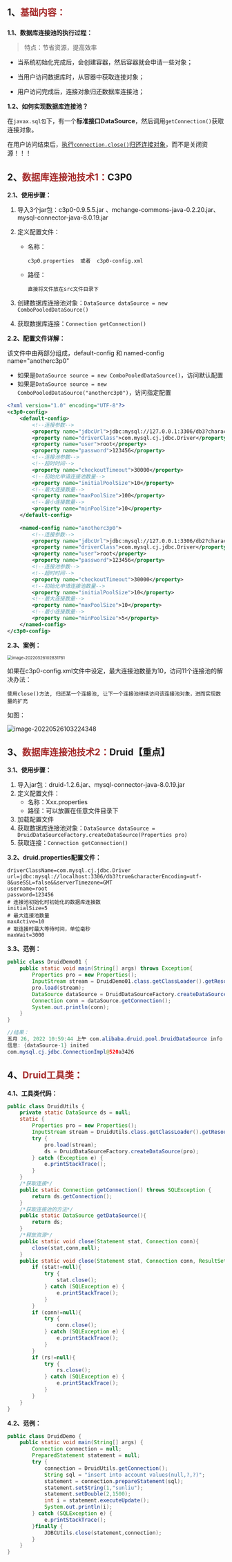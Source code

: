 ## 1、<span style="color:brown">基础内容：</span>

### <!--一个容器或者集合，用于存储数据库连接-->

**1.1、数据库连接池的执行过程：**

> 特点：节省资源，提高效率

- 当系统初始化完成后，会创建容器，然后容器就会申请一些对象；

- 当用户访问数据库时，从容器中获取连接对象；

- 用户访问完成后，连接对象归还数据库连接池；

**1.2、如何实现数据库连接池？**

在`javax.sql包`下，有一个**标准接口DataSource**，然后调用`getConnection()`获取连接对象。

在用户访问结束后，<u>执行`connection.close()`归还连接对象</u>，而不是关闭资源！！！



## 2、<span style="color:brown">数据库连接池技术1：</span>C3P0

**2.1、使用步骤：**

1. 导入3个jar包：c3p0-0.9.5.5.jar 、mchange-commons-java-0.2.20.jar、mysql-connector-java-8.0.19.jar

2. 定义配置文件：

   - 名称：

     ```apl
     c3p0.properties  或者  c3p0-config.xml
     ```

   - 路径：

     ```apl
     直接将文件放在src文件目录下
     ```

3. 创建数据库连接池对象：`DataSource dataSource = new ComboPooledDataSource()`

4. 获取数据库连接：`Connection getConnection()`

**2.2、配置文件详解：**

该文件中由两部分组成，default-config 和 named-config name="anotherc3p0"

- 如果是`DataSource source = new ComboPooledDataSource()`，访问默认配置
- 如果是`DataSource source = new ComboPooledDataSource("anotherc3p0")`，访问指定配置

```xml
<?xml version="1.0" encoding="UTF-8"?>
<c3p0-config>
    <default-config>
        <!--连接参数-->
        <property name="jdbcUrl">jdbc:mysql://127.0.0.1:3306/db3?characterEncoding=UTF-8&amp;useSSL=false&amp;serverTimezone=UTC</property>
        <property name="driverClass">com.mysql.cj.jdbc.Driver</property>
        <property name="user">root</property>
        <property name="password">123456</property>
        <!--连接池参数-->
        <!--超时时间-->
        <property name="checkoutTimeout">30000</property>
        <!--初始化申请连接池数量-->
        <property name="initialPoolSize">10</property>
        <!--最大连接数量-->
        <property name="maxPoolSize">100</property>
        <!--最小连接数量-->
        <property name="minPoolSize">10</property>
    </default-config>
    
    <named-config name="anotherc3p0">
        <!--连接参数-->
        <property name="jdbcUrl">jdbc:mysql://127.0.0.1:3306/db2?characterEncoding=UTF-8&amp;useSSL=false&amp;serverTimezone=UTC</property>
        <property name="driverClass">com.mysql.cj.jdbc.Driver</property>
        <property name="user">root</property>
        <property name="password">123456</property>
        <!--连接池参数-->
        <!--超时时间-->
        <property name="checkoutTimeout">30000</property>
        <!--初始化申请连接池数量-->
        <property name="initialPoolSize">10</property>
        <!--最大连接数量-->
        <property name="maxPoolSize">10</property>
        <!--最小连接数量-->
        <property name="minPoolSize">5</property>
    </named-config>
</c3p0-config>
```

**2.3、案例：**

<img src="https://raw.githubusercontent.com/root-bine/image/main/Typora-image/c3p0%E8%BF%9E%E6%8E%A5%E6%B1%A0%E6%95%B0%E9%87%8F.png" alt="image-20220526102831761" style="zoom: 67%;" />

如果在c3p0-config.xml文件中设定，最大连接池数量为10，访问11个连接池的解决办法：

```apl
使用close()方法, 归还某一个连接池, 让下一个连接池继续访问该连接池对象，进而实现数量的扩充
```

如图：

![image-20220526103224348](https://raw.githubusercontent.com/root-bine/image/main/Typora-image/c3p0%E7%BB%93%E6%9E%9C.png)



## 3、<span style="color:brown">数据库连接池技术2：</span>Druid【重点】

**3.1、使用步骤：**

1. 导入jar包：druid-1.2.6.jar、mysql-connector-java-8.0.19.jar
2. 定义配置文件：
   - 名称：Xxx.properties
   - 路径：可以放置在任意文件目录下
3. 加载配置文件
4. 获取数据库连接池对象：`DataSource dataSource = DruidDataSourceFactory.createDataSource(Properties pro)`
5. 获取连接：`Connection getConnection()`

**3.2、druid.properties配置文件：**

```properties
driverClassName=com.mysql.cj.jdbc.Driver
url=jdbc:mysql://localhost:3306/db3?true&characterEncoding=utf-8&useSSL=false&&serverTimezone=GMT
username=root
password=123456
# 连接池初始化时初始化的数据库连接数
initialSize=5
# 最大连接池数量
maxActive=10
# 取连接时最大等待时间，单位毫秒
maxWait=3000
```

**3.3、范例：**

```java
public class DruidDemo01 {
    public static void main(String[] args) throws Exception{
        Properties pro = new Properties();
        InputStream stream = DruidDemo01.class.getClassLoader().getResourceAsStream("druid.properties");
        pro.load(stream);
        DataSource dataSource = DruidDataSourceFactory.createDataSource(pro);
        Connection conn = dataSource.getConnection();
        System.out.println(conn);
    }
}

//结果：
五月 26, 2022 10:59:44 上午 com.alibaba.druid.pool.DruidDataSource info
信息: {dataSource-1} inited
com.mysql.cj.jdbc.ConnectionImpl@520a3426
```



## 4、<span style="color:brown">Druid工具类：</span>

**4.1、工具类代码：**

```java
public class DruidUtils {
    private static DataSource ds = null;
    static {
        Properties pro = new Properties();
        InputStream stream = DruidUtils.class.getClassLoader().getResourceAsStream("druid.properties");
        try {
            pro.load(stream);
            ds = DruidDataSourceFactory.createDataSource(pro);
        } catch (Exception e) {
            e.printStackTrace();
        }
    }
    /*获取连接*/
    public static Connection getConnection() throws SQLException {
        return ds.getConnection();
    }
    /*获取连接池的方法*/
    public static DataSource getDataSource(){
        return ds;
    }
    /*释放资源*/
    public static void close(Statement stat, Connection conn){
        close(stat,conn,null);
    }
    public static void close(Statement stat, Connection conn, ResultSet rs){
        if (stat!=null){
            try {
                stat.close();
            } catch (SQLException e) {
                e.printStackTrace();
            }
        }
        if (conn!=null){
            try {
                conn.close();
            } catch (SQLException e) {
                e.printStackTrace();
            }
        }
        if (rs!=null){
            try {
                rs.close();
            } catch (SQLException e) {
                e.printStackTrace();
            }
        }
    }
}
```

**4.2、范例：**

```java
public class DruidDemo {
    public static void main(String[] args) {
        Connection connection = null;
        PreparedStatement statement = null;
        try {
            connection = DruidUtils.getConnection();
            String sql = "insert into account values(null,?,?)";
            statement = connection.prepareStatement(sql);
            statement.setString(1,"sunliu");
            statement.setDouble(2,1500);
            int i = statement.executeUpdate();
            System.out.println(i);
        } catch (SQLException e) {
            e.printStackTrace();
        }finally {
            JDBCUtils.close(statement,connection);
        }
    }
}
```
